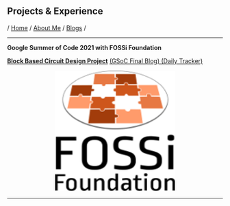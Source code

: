 ## Projects & Experience
/ [Home](/index) / [About Me](/about) / [Blogs](/blogs) / 
 
---

**Google Summer of Code 2021 with FOSSi Foundation** 

[**Block Based Circuit Design Project**](https://gsoc-block-based-circuit-design-site.netlify.app/)
[(GSoC Final Blog) ](/gsoc-final-blog) 
[ (Daily Tracker)](/gsoc-2021)

<p align="center">
    <img width="280" height="280" src="images/FOSSi.jpeg">
</p>

---
